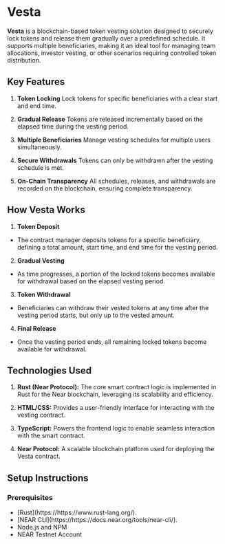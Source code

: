 # Vesta

<strong>Vesta</strong> is a blockchain-based token vesting solution designed to securely lock tokens and release them gradually over a predefined schedule. It supports multiple beneficiaries, making it an ideal tool for managing team allocations, investor vesting, or other scenarios requiring controlled token distribution.

## Key Features

1. <strong>Token Locking</strong>
   Lock tokens for specific beneficiaries with a clear start and end time.

2. <strong>Gradual Release</strong>
   Tokens are released incrementally based on the elapsed time during the vesting period.

3. <strong>Multiple Beneficiaries</strong>
   Manage vesting schedules for multiple users simultaneously.

4. <strong>Secure Withdrawals</strong>
   Tokens can only be withdrawn after the vesting schedule is met.

5. <strong>On-Chain Transparency</strong>
   All schedules, releases, and withdrawals are recorded on the blockchain, ensuring complete transparency.

## How Vesta Works

1. <strong>Token Deposit</strong>

- The contract manager deposits tokens for a specific beneficiary, defining a total amount, start time, and end time for the vesting period.

2. <strong>Gradual Vesting</strong>

- As time progresses, a portion of the locked tokens becomes available for withdrawal based on the elapsed vesting period.

3. <strong>Token Withdrawal</strong>

- Beneficiaries can withdraw their vested tokens at any time after the vesting period starts, but only up to the vested amount.

4. <strong>Final Release</strong>

- Once the vesting period ends, all remaining locked tokens become available for withdrawal.

## Technologies Used

1. <strong>Rust (Near Protocol):</strong>
   The core smart contract logic is implemented in Rust for the Near blockchain, leveraging its scalability and efficiency.

2. <strong>HTML/CSS:</strong>
   Provides a user-friendly interface for interacting with the vesting contract.

3. <strong>TypeScript:</strong>
   Powers the frontend logic to enable seamless interaction with the smart contract.

4. <strong> Near Protocol:</strong>
   A scalable blockchain platform used for deploying the Vesta contract.

## Setup Instructions

### Prerequisites

<ul>
<li>[Rust](https://https://www.rust-lang.org/).</li>
<li>[NEAR CLI](https://https://docs.near.org/tools/near-cli/).</li>
<li>Node.js and NPM</li>
<li>NEAR Testnet Account</li>
</ul>
